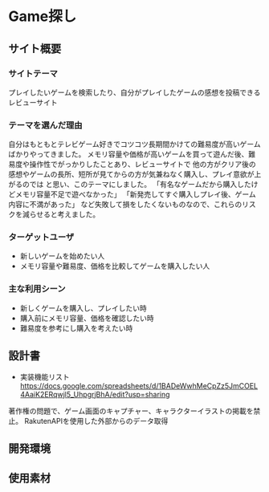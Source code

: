 # Game探し

## サイト概要
### サイトテーマ
プレイしたいゲームを検索したり、自分がプレイしたゲームの感想を投稿できるレビューサイト

### テーマを選んだ理由
自分はもともとテレビゲーム好きでコツコツ長期間かけての難易度が高いゲームばかりやってきました。
メモリ容量や価格が高いゲームを買って遊んだ後、難易度や操作性でがっかりしたことあり、レビューサイトで
他の方がクリア後の感想やゲームの長所、短所が見てからの方が気兼ねなく購入し、プレイ意欲が上がるのでは
と思い、このテーマにしました。
「有名なゲームだから購入したけどメモリ容量不足で遊べなかった」
「新発売してすぐ購入しプレイ後、ゲーム内容に不満があった」
など失敗して損をしたくないものなので、これらのリスクを減らせると考えました。

### ターゲットユーザ
- 新しいゲームを始めたい人
- メモリ容量や難易度、価格を比較してゲームを購入したい人

### 主な利用シーン
- 新しくゲームを購入し、プレイしたい時
- 購入前にメモリ容量、価格を確認したい時
- 難易度を参考にし購入を考えたい時

## 設計書
- 実装機能リスト　https://docs.google.com/spreadsheets/d/1BADeWwhMeCpZz5JmCOEL4AaiK2ERqwjl5_UhpgrjBhA/edit?usp=sharing


著作権の問題で、ゲーム画面のキャプチャー、キャラクターイラストの掲載を禁止。
RakutenAPIを使用した外部からのデータ取得

## 開発環境


## 使用素材

